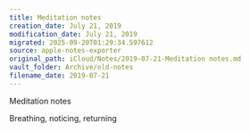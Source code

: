 ```yaml
---
title: Meditation notes
creation_date: July 21, 2019
modification_date: July 21, 2019
migrated: 2025-09-20T01:29:34.597612
source: apple-notes-exporter
original_path: iCloud/Notes/2019-07-21-Meditation notes.md
vault_folder: Archive/old-notes
filename_date: 2019-07-21
---
```



Meditation notes 

Breathing, noticing, returning

